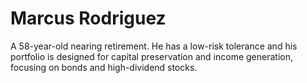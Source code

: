 # Marcus Rodriguez

A 58-year-old nearing retirement. He has a low-risk tolerance and his portfolio is designed for capital preservation and income generation, focusing on bonds and high-dividend stocks.
